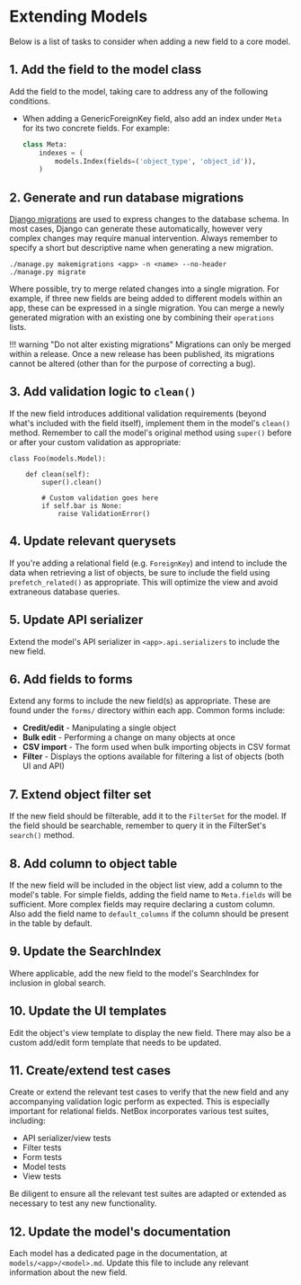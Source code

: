 # Extending Models

Below is a list of tasks to consider when adding a new field to a core model.

## 1. Add the field to the model class

Add the field to the model, taking care to address any of the following conditions.

* When adding a GenericForeignKey field, also add an index under `Meta` for its two concrete fields. For example:

    ```python
    class Meta:
        indexes = (
            models.Index(fields=('object_type', 'object_id')),
        )
    ```

## 2. Generate and run database migrations

[Django migrations](https://docs.djangoproject.com/en/stable/topics/migrations/) are used to express changes to the database schema. In most cases, Django can generate these automatically, however very complex changes may require manual intervention. Always remember to specify a short but descriptive name when generating a new migration.

```
./manage.py makemigrations <app> -n <name> --no-header
./manage.py migrate
```

Where possible, try to merge related changes into a single migration. For example, if three new fields are being added to different models within an app, these can be expressed in a single migration. You can merge a newly generated migration with an existing one by combining their `operations` lists.

!!! warning "Do not alter existing migrations"
    Migrations can only be merged within a release. Once a new release has been published, its migrations cannot be altered (other than for the purpose of correcting a bug).

## 3. Add validation logic to `clean()`

If the new field introduces additional validation requirements (beyond what's included with the field itself), implement them in the model's `clean()` method. Remember to call the model's original method using `super()` before or after your custom validation as appropriate:

```
class Foo(models.Model):

    def clean(self):
        super().clean()

        # Custom validation goes here
        if self.bar is None:
            raise ValidationError()
```

## 4. Update relevant querysets

If you're adding a relational field (e.g. `ForeignKey`) and intend to include the data when retrieving a list of objects, be sure to include the field using `prefetch_related()` as appropriate. This will optimize the view and avoid extraneous database queries.

## 5. Update API serializer

Extend the model's API serializer in `<app>.api.serializers` to include the new field.

## 6. Add fields to forms

Extend any forms to include the new field(s) as appropriate. These are found under the `forms/` directory within each app. Common forms include:

* **Credit/edit** - Manipulating a single object
* **Bulk edit** - Performing a change on many objects at once
* **CSV import** - The form used when bulk importing objects in CSV format
* **Filter** - Displays the options available for filtering a list of objects (both UI and API)

## 7. Extend object filter set

If the new field should be filterable, add it to the `FilterSet` for the model. If the field should be searchable, remember to query it in the FilterSet's `search()` method.

## 8. Add column to object table

If the new field will be included in the object list view, add a column to the model's table. For simple fields, adding the field name to `Meta.fields` will be sufficient. More complex fields may require declaring a custom column. Also add the field name to `default_columns` if the column should be present in the table by default.

## 9. Update the SearchIndex

Where applicable, add the new field to the model's SearchIndex for inclusion in global search.

## 10. Update the UI templates

Edit the object's view template to display the new field. There may also be a custom add/edit form template that needs to be updated.

## 11. Create/extend test cases

Create or extend the relevant test cases to verify that the new field and any accompanying validation logic perform as expected. This is especially important for relational fields. NetBox incorporates various test suites, including:

* API serializer/view tests
* Filter tests
* Form tests
* Model tests
* View tests

Be diligent to ensure all the relevant test suites are adapted or extended as necessary to test any new functionality.

## 12. Update the model's documentation

Each model has a dedicated page in the documentation, at `models/<app>/<model>.md`. Update this file to include any relevant information about the new field.
